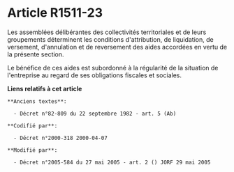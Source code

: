 # Article R1511-23

Les assemblées délibérantes des collectivités territoriales et de leurs groupements déterminent les conditions d'attribution,
de liquidation, de versement, d'annulation et de reversement des aides accordées en vertu de la présente section.

Le bénéfice de ces aides est subordonné à la régularité de la situation de l'entreprise au regard de ses obligations fiscales
et sociales.

**Liens relatifs à cet article**

	**Anciens textes**:

	  - Décret n°82-809 du 22 septembre 1982 - art. 5 (Ab)

	**Codifié par**:

	  - Décret n°2000-318 2000-04-07

	**Modifié par**:

	  - Décret n°2005-584 du 27 mai 2005 - art. 2 () JORF 29 mai 2005
